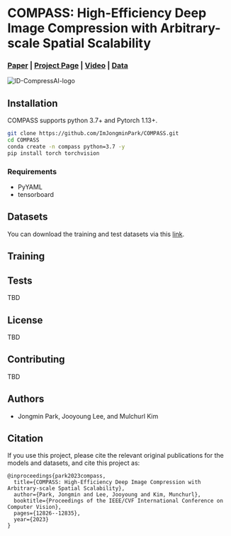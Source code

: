 # COMPASS: High-Efficiency Deep Image Compression with Arbitrary-scale Spatial Scalability

### [Paper](https://openaccess.thecvf.com/content/ICCV2023/papers/Park_COMPASS_High-Efficiency_Deep_Image_Compression_with_Arbitrary-scale_Spatial_Scalability_ICCV_2023_paper.pdf) | [Project Page](https://imjongminpark.github.io/compass_webpage/) | [Video](https://www.youtube.com/watch?v=Zfo3f__suwQ) | [Data](https://drive.google.com/drive/folders/18-H3ukaMlcqKjbtHxfMlq_cToesOkAo6)


![ID-CompressAI-logo](assets/ID-compressAI-logo-750x140.png)

## Installation

COMPASS supports python 3.7+ and Pytorch 1.13+.

```bash
git clone https://github.com/ImJongminPark/COMPASS.git
cd COMPASS
conda create -n compass python=3.7 -y
pip install torch torchvision
```

### Requirements

* PyYAML
* tensorboard

## Datasets

You can download the training and test datasets via this [link](https://drive.google.com/drive/folders/18-H3ukaMlcqKjbtHxfMlq_cToesOkAo6).

## Training

## Tests

TBD

## License

TBD

## Contributing

TBD

## Authors

* Jongmin Park, Jooyoung Lee, and Mulchurl Kim

## Citation

If you use this project, please cite the relevant original publications for the
models and datasets, and cite this project as:

```
@inproceedings{park2023compass,
  title={COMPASS: High-Efficiency Deep Image Compression with Arbitrary-scale Spatial Scalability},
  author={Park, Jongmin and Lee, Jooyoung and Kim, Munchurl},
  booktitle={Proceedings of the IEEE/CVF International Conference on Computer Vision},
  pages={12826--12835},
  year={2023}
}
```

